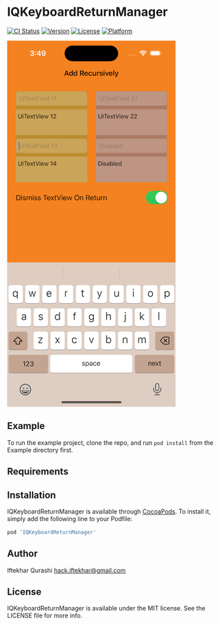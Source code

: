 # IQKeyboardReturnManager

[![CI Status](https://img.shields.io/travis/hackiftekhar/IQKeyboardReturnManager.svg?style=flat)](https://travis-ci.org/hackiftekhar/IQKeyboardReturnManager)
[![Version](https://img.shields.io/cocoapods/v/IQKeyboardReturnManager.svg?style=flat)](https://cocoapods.org/pods/IQKeyboardReturnManager)
[![License](https://img.shields.io/cocoapods/l/IQKeyboardReturnManager.svg?style=flat)](https://cocoapods.org/pods/IQKeyboardReturnManager)
[![Platform](https://img.shields.io/cocoapods/p/IQKeyboardReturnManager.svg?style=flat)](https://cocoapods.org/pods/IQKeyboardReturnManager)

![Screenshot](https://raw.githubusercontent.com/hackiftekhar/IQKeyboardReturnManager/master/Screenshot/IQKeyboardReturnManagerScreenshot.png)

## Example

To run the example project, clone the repo, and run `pod install` from the Example directory first.

## Requirements

## Installation

IQKeyboardReturnManager is available through [CocoaPods](https://cocoapods.org). To install
it, simply add the following line to your Podfile:

```ruby
pod 'IQKeyboardReturnManager'
```

## Author

Iftekhar Qurashi hack.iftekhar@gmail.com

## License

IQKeyboardReturnManager is available under the MIT license. See the LICENSE file for more info.
